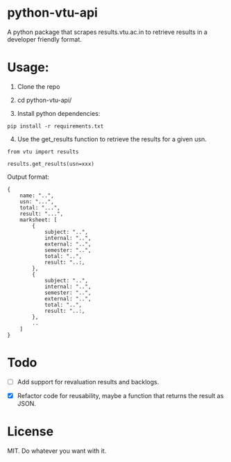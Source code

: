 # python-vtu-api
A python package that scrapes results.vtu.ac.in to retrieve results in a developer friendly format.

# Usage:
1) Clone the repo

2) cd python-vtu-api/

3) Install python dependencies:

```
pip install -r requirements.txt
```

4) Use the get_results function to retrieve the results for a given usn.

```
from vtu import results

results.get_results(usn=xxx)
```

Output format:

```
{
	name: "..",
	usn: "...",
	total: "...",
	result: "...",
	marksheet: [
		{
			subject: "..",
			internal: "..",
			external: "..",
		    semester: "..",
			total: "..",
			result: "..:,
		},
		{
			subject: "..",
			internal: "..",
            semester: "..",
			external: "..",
			total: "..",
			result: "..:,
		},
		..
	]
}
```

# Todo
- [ ] Add support for revaluation results and backlogs.

- [x]  Refactor code for reusability, maybe a function that returns the result as JSON.

# License
MIT. Do whatever you want with it.
